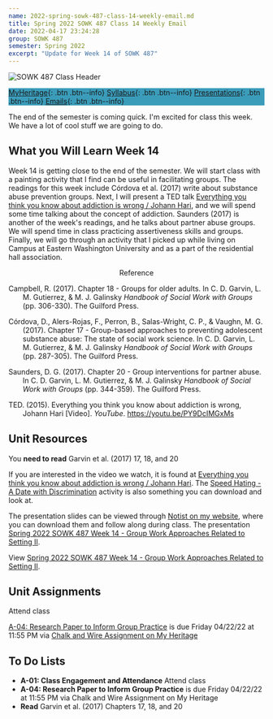 ```yaml
---
name: 2022-spring-sowk-487-class-14-weekly-email.md
title: Spring 2022 SOWK 487 Class 14 Weekly Email
date: 2022-04-17 23:24:28
group: SOWK 487
semester: Spring 2022
excerpt: "Update for Week 14 of SOWK 487"
---
```


![SOWK 487 Class Header](https://jacobrcampbell.com/assets/media/2020-class-header-sowk-theories-of-practice-ii.png)

<div style="background-color: #3b9cba; width: 100%;" markdown="1">

[MyHeritage](https://myheritage.heritage.edu/ICS/Academics/SOWK/SOWK_487W/2122_SP-SOWK_487W-2/){: .btn .btn--info}
[Syllabus](https://jacobrcampbell.com/assets/media/2022-spring-sowk-487-syllabus.pdf){: .btn .btn--info}
[Presentations](https://presentations.jacobrcampbell.com){: .btn .btn--info}
[Emails](https://jacobrcampbell.com/communications/){: .btn .btn--info}

</div>

The end of the semester is coming quick. I'm excited for class this week. We have a lot of cool stuff we are going to do.

## What you Will Learn Week 14

Week 14 is getting close to the end of the semester. We will start class with a painting activity that I find can be useful in facilitating groups. The readings for this week include Córdova et al. (2017) write about substance abuse prevention groups. Next, I will present a TED talk [Everything you think you know about addiction is wrong / Johann Hari](https://youtu.be/PY9DcIMGxMs), and we will spend some time talking about the concept of addiction. Saunders (2017) is another of the week's readings, and he talks about partner abuse groups. We will spend time in class practicing assertiveness skills and groups. Finally, we will go through an activity that I picked up while living on Campus at Eastern Washington University and as a part of the residential hall association.

<div style="text-align: center" markdown="1">
Reference
</div>
<div style="margin: 0 0 0 2em; text-indent: -2em;" markdown="1">

Campbell, R. (2017). Chapter 18 - Groups for older adults. In C. D. Garvin, L. M. Gutierrez, & M. J. Galinsky _Handbook of Social Work with Groups_ (pp. 306-330). The Guilford Press. 

Córdova, D., Alers-Rojas, F., Perron, B., Salas-Wright, C. P., & Vaughn, M. G. (2017). Chapter 17 - Group-based approaches to preventing adolescent substance abuse: The state of social work science. In C. D. Garvin, L. M. Gutierrez, & M. J. Galinsky _Handbook of Social Work with Groups_ (pp. 287-305). The Guilford Press. 

Saunders, D. G. (2017). Chapter 20 - Group interventions for partner abuse. In C. D. Garvin, L. M. Gutierrez, & M. J. Galinsky _Handbook of Social Work with Groups_ (pp. 344-359). The Guilford Press. 

TED. (2015). Everything you think you know about addiction is wrong, Johann Hari [Video]. _YouTube_. <https://youtu.be/PY9DcIMGxMs>

</div>


## Unit Resources

You **need to read** Garvin et al. (2017) 17, 18, and 20

If you are interested in the video we watch, it is found at [Everything you think you know about addiction is wrong / Johann Hari](https://youtu.be/PY9DcIMGxMs). The [Speed Hating - A Date with Discrimination](https://myheritage.heritage.edu/ICS/Portlets/ICS/Handoutportlet/viewhandler.ashx?handout_id=a455fe02-00c9-401d-843f-f61a99b13242) activity is also something you can download and look at.

The presentation slides can be viewed through [Notist on my website](https://presentations.jacobrcampbell.com), where you can download them and follow along during class. The presentation [Spring 2022 SOWK 487 Week 14 - Group Work Approaches Related to Setting II](https://presentations.jacobrcampbell.com/cU4lO2).

<p data-notist="campjacob/cU4lO2">View <a href="https://presentations.jacobrcampbell.com/cU4lO2">Spring 2022 SOWK 487 Week 14 - Group Work Approaches Related to Setting II</a>.</p><script async src="https://on.notist.cloud/embed/002.js"></script>

## Unit Assignments

Attend class

[A-04: Research Paper to Inform Group Practice](https://myheritage.heritage.edu/ICS/Portlets/ICS/Handoutportlet/viewhandler.ashx?handout_id=fb2cee3c-468b-4034-9b51-633eb28756bb) is due Friday 04/22/22 at 11:55 PM via [Chalk and Wire Assignment on My Heritage](https://myheritage.heritage.edu/ICS/Academics/SOWK/SOWK_487W/2122_SP-SOWK_487W-2/Assignments.jnz?portlet=Coursework&screen=AssignmentDetailView&screenType=change&id=1e9f5826-3161-40bc-ac4d-0eff72bcdc59)

## To Do Lists

- **A-01: Class Engagement and Attendance** Attend class
- **A-04: Research Paper to Inform Group Practice** is due Friday 04/22/22 at 11:55 PM via Chalk and Wire Assignment on My Heritage
- **Read** Garvin et al. (2017) Chapters 17, 18, and 20

